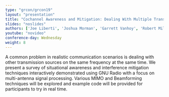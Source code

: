 ```yaml
---
type: "grcon/grcon19"
layout: "presentation"
title: "Cochannel Awareness and Mitigation: Dealing With Multiple Transmission Sources In The Environment"
slides: "noslides"
authors: ['Joe Liberti', 'Joshua Morman', 'Garrett Vanhoy', 'Robert Miller']
youtube: "novideo"
conference-day: Wednesday
weight: 8
---
```

A common problem in realistic communication scenarios is dealing with other transmission sources on the same frequency at the same time.  We present a survey of situational awareness and interference mitigation techniques interactively demonstrated using GNU Radio with a focus on multi-antenna signal processing.  Various MIMO and Beamforming techniques will be explored and example code will be provided for participants to try in real time.